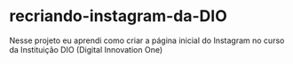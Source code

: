 # recriando-instagram-da-DIO
Nesse projeto eu aprendi como criar a página inicial do Instagram no curso da Instituição DIO (Digital Innovation One)
